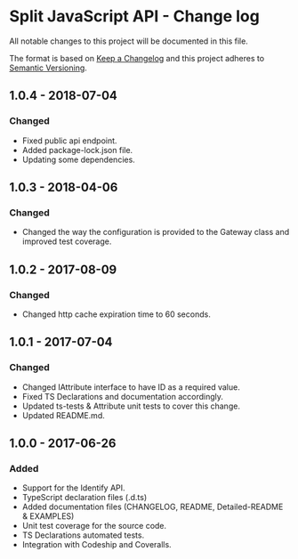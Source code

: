 # Split JavaScript API - Change log
All notable changes to this project will be documented in this file.

The format is based on [Keep a Changelog](http://keepachangelog.com/)
and this project adheres to [Semantic Versioning](http://semver.org/).

## 1.0.4 - 2018-07-04
### Changed
- Fixed public api endpoint.
- Added package-lock.json file.
- Updating some dependencies.

## 1.0.3 - 2018-04-06
### Changed
- Changed the way the configuration is provided to the Gateway class and improved test coverage.

## 1.0.2 - 2017-08-09
### Changed
- Changed http cache expiration time to 60 seconds.

## 1.0.1 - 2017-07-04
### Changed
- Changed IAttribute interface to have ID as a required value.
- Fixed TS Declarations and documentation accordingly. 
- Updated ts-tests & Attribute unit tests to cover this change.
- Updated README.md.

## 1.0.0 - 2017-06-26
### Added
- Support for the Identify API.
- TypeScript declaration files (.d.ts)
- Added documentation files (CHANGELOG, README, Detailed-README & EXAMPLES)
- Unit test coverage for the source code.
- TS Declarations automated tests.
- Integration with Codeship and Coveralls.

[1.0.0]: https://github.com/splitio/javascript-api/releases/tag/v1.0.0
[1.0.1]: https://github.com/splitio/javascript-api/releases/tag/v1.0.1
[1.0.2]: https://github.com/splitio/javascript-api/releases/tag/v1.0.2
[1.0.3]: https://github.com/splitio/javascript-api/releases/tag/v1.0.3
[1.0.4]: https://github.com/splitio/javascript-api/releases/tag/v1.0.4